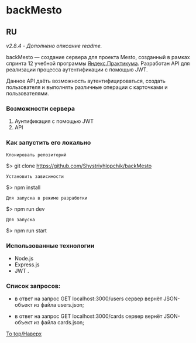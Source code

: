 # backMesto
## RU

_v2.8.4 - Дополнено описание readme._

backMesto &mdash; создание сервера для проекта Mesto, созданный в рамках спринта 12 учебной программы [Яндекс.Практикума](https://praktikum.yandex.ru/profile/web-developer/).
Разработан API для реализации процесса аутентификации с помощью JWT.

Данное API даёть возможность аутентифицироваться, создать пользователя и выполнять различные операции с карточками и пользователями.


### Возможности сервера
1. Аунтификация с помощью JWT
2. API


### Как запустить его локально

    Клонировать репозиторий

$> git clone https://github.com/Shystriyhlopchik/backMesto

    Установить зависимости

$> npm install

    Для запуска в режиме разработки

$> npm run dev

    Для запуска

$> npm run start


### Использованные технологии
+ Node.js
+ Express.js
+ JWT
.


### Список запросов:
+ в ответ на запрос GET localhost:3000/users сервер вернёт JSON-объект из файла users.json;

+ в ответ на запрос GET localhost:3000/cards сервер вернёт JSON-объект из файла cards.json;

[To top/Наверх](#backMesto)
